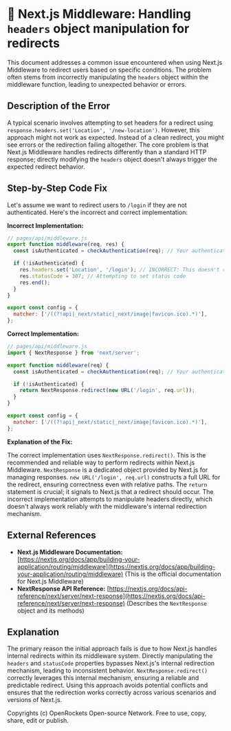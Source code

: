 # 🐞 Next.js Middleware: Handling `headers` object manipulation for redirects


This document addresses a common issue encountered when using Next.js Middleware to redirect users based on specific conditions.  The problem often stems from incorrectly manipulating the `headers` object within the middleware function, leading to unexpected behavior or errors.


## Description of the Error

A typical scenario involves attempting to set headers for a redirect using `response.headers.set('Location', '/new-location')`.  However, this approach might not work as expected.  Instead of a clean redirect, you might see errors or the redirection failing altogether.  The core problem is that Next.js Middleware handles redirects differently than a standard HTTP response; directly modifying the `headers` object doesn't always trigger the expected redirect behavior.


## Step-by-Step Code Fix

Let's assume we want to redirect users to `/login` if they are not authenticated.  Here's the incorrect and correct implementation:


**Incorrect Implementation:**

```javascript
// pages/api/middleware.js
export function middleware(req, res) {
  const isAuthenticated = checkAuthentication(req); // Your authentication logic here

  if (!isAuthenticated) {
    res.headers.set('Location', '/login'); // INCORRECT: This doesn't reliably trigger a redirect
    res.statusCode = 307; // Attempting to set status code
    res.end();
  }
}

export const config = {
  matcher: ['/((?!api|_next/static|_next/image|favicon.ico).*)'],
};
```

**Correct Implementation:**

```javascript
// pages/api/middleware.js
import { NextResponse } from 'next/server';

export function middleware(req) {
  const isAuthenticated = checkAuthentication(req); // Your authentication logic here

  if (!isAuthenticated) {
    return NextResponse.redirect(new URL('/login', req.url));
  }
}

export const config = {
  matcher: ['/((?!api|_next/static|_next/image|favicon.ico).*)'],
};
```


**Explanation of the Fix:**

The correct implementation uses `NextResponse.redirect()`. This is the recommended and reliable way to perform redirects within Next.js Middleware.  `NextResponse` is a dedicated object provided by Next.js for managing responses.  `new URL('/login', req.url)` constructs a full URL for the redirect, ensuring correctness even with relative paths.  The `return` statement is crucial; it signals to Next.js that a redirect should occur.  The incorrect implementation attempts to manipulate headers directly, which doesn't always work reliably with the middleware's internal redirection mechanism.


## External References

* **Next.js Middleware Documentation:** [https://nextjs.org/docs/app/building-your-application/routing/middleware](https://nextjs.org/docs/app/building-your-application/routing/middleware)  (This is the official documentation for Next.js Middleware)
* **NextResponse API Reference:**  [https://nextjs.org/docs/api-reference/next/server/next-response](https://nextjs.org/docs/api-reference/next/server/next-response) (Describes the `NextResponse` object and its methods)


## Explanation

The primary reason the initial approach fails is due to how Next.js handles internal redirects within its middleware system.  Directly manipulating the `headers` and `statusCode` properties bypasses Next.js's internal redirection mechanism, leading to inconsistent behavior.  `NextResponse.redirect()` correctly leverages this internal mechanism, ensuring a reliable and predictable redirect.  Using this approach avoids potential conflicts and ensures that the redirection works correctly across various scenarios and versions of Next.js.


Copyrights (c) OpenRockets Open-source Network. Free to use, copy, share, edit or publish.

